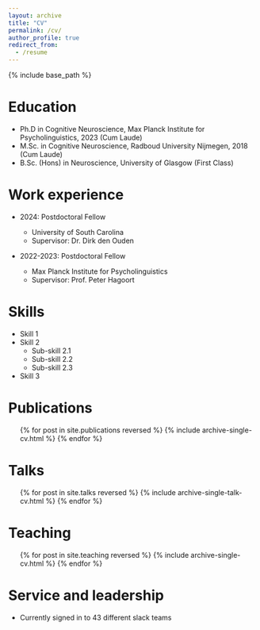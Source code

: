 ```yaml
---
layout: archive
title: "CV"
permalink: /cv/
author_profile: true
redirect_from:
  - /resume
---
```


{% include base_path %}

Education
======
* Ph.D in Cognitive Neuroscience, Max Planck Institute for Psycholinguistics, 2023 (Cum Laude)
* M.Sc. in Cognitive Neuroscience, Radboud University Nijmegen, 2018 (Cum Laude)
* B.Sc. (Hons) in Neuroscience, University of Glasgow (First Class)

Work experience
======
* 2024: Postdoctoral Fellow
  * University of South Carolina
  * Supervisor: Dr. Dirk den Ouden

* 2022-2023: Postdoctoral Fellow
  * Max Planck Institute for Psycholinguistics
  * Supervisor: Prof. Peter Hagoort
  
Skills
======
* Skill 1
* Skill 2
  * Sub-skill 2.1
  * Sub-skill 2.2
  * Sub-skill 2.3
* Skill 3

Publications
======
  <ul>{% for post in site.publications reversed %}
    {% include archive-single-cv.html %}
  {% endfor %}</ul>
  
Talks
======
  <ul>{% for post in site.talks reversed %}
    {% include archive-single-talk-cv.html  %}
  {% endfor %}</ul>
  
Teaching
======
  <ul>{% for post in site.teaching reversed %}
    {% include archive-single-cv.html %}
  {% endfor %}</ul>
  
Service and leadership
======
* Currently signed in to 43 different slack teams
